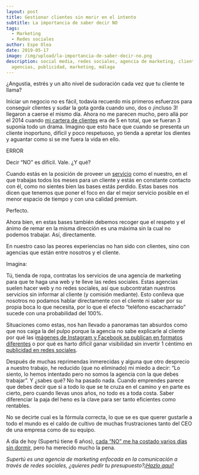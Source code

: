 ```yaml
---
layout: post
title: Gestionar clientes sin morir en el intento
subtitle: La importancia de saber decir NO
tags:
  - Marketing
  - Redes sociales
author: Espe Olea
date: 2019-05-17
image: /img/upload/la-importancia-de-saber-decir-no.png
description: social media, redes sociales, agencia de marketing, clientes,
  agencias, publicidad, marketing, málaga
---
```

¿Angustia, estrés y un alto nivel de sudoración cada vez que tu cliente te llama? 

Iniciar un negocio no es fácil, todavía recuerdo mis primeros esfuerzos para conseguir clientes y sudar la gota gorda cuando uno, dos o ¡incluso 3! llegaron a caerse el mismo día. Ahora no me parecen mucho, pero allá por el 2014 cuando [mi cartera de clientes](https://supertu.es/clientes) era de 5 en total, que se fueran 3 suponía todo un drama. Imagino que esto hace que cuando se presenta un cliente inoportuno, difícil y poco respetuoso, yo tienda a apretar los dientes y aguantar como si se me fuera la vida en ello.

ERROR

Decir “NO” es difícil. Vale. ¿Y qué? 

Cuando estás en la posición de proveer un [servicio](https://supertu.es/servicios-social-media) como el nuestro, en el que trabajas todos los meses para un cliente y estás en constante contacto con él, como no sientes bien las bases estás perdido. Estas bases nos dicen que tenemos que poner el foco en dar el mejor servicio posible en el menor espacio de tiempo y con una calidad premium. 

Perfecto. 

Ahora bien, en estas bases también debemos recoger que el respeto y el ánimo de remar en la misma dirección es una máxima sin la cual no podemos trabajar. Así, directamente. 

En nuestro caso las peores experiencias no han sido con clientes, sino con agencias que están entre nosotros y el cliente. 

Imagina:

Tú, tienda de ropa, contratas los servicios de una agencia de marketing para que te haga una web y te lleve las redes sociales. Estas agencias suelen hacer web y no redes sociales, así que subcontratan nuestros servicios sin informar al cliente (y comisión mediante). Esto conlleva que nosotros no podamos hablar directamente con el cliente ni saber por su propia boca lo que necesita, por lo que el efecto “teléfono escacharrado” sucede con una probabilidad del 100%. 

Situaciones como estas, nos han llevado a panoramas tan absurdos como que nos caiga la del pulpo porque la agencia no sabe explicarle al cliente por qué las i[mágenes de Instagram y Facebook se publican en formatos diferentes](https://blog.cool-tabs.com/es/redes-sociales-2019-conoce-tamanos/) o por qué es harto difícil ganar visibilidad sin invertir 1 céntimo en [publicidad en redes sociales](https://supertu.es/publicidad-en-instagram/). 

Después de muchas reprimendas inmerecidas y alguna que otro desprecio a nuestro trabajo, he reducido (que no eliminado) mi miedo a decir: “Lo siento, lo hemos intentado pero no somos la agencia con la que debes trabajar”. Y ¿sabes qué? No ha pasado nada. Cuando emprendes parece que debes decir que si a todo lo que se te cruza en el camino y en parte es cierto, pero cuando llevas unos años, no todo es a toda costa. Saber diferenciar la paja del heno es la clave para ser tanto eficientes como rentables. 

No se decirte cual es la fórmula correcta, lo que se es que querer gustarle a todo el mundo es el caldo de cultivo de muchas frustraciones tanto del CEO de una empresa como de su equipo. 

A día de hoy (Supertú tiene 6 años), [cada “NO” me ha costado varios días sin dormir](https://lamenteesmaravillosa.com/aprende-decir-no/), pero ha merecido mucho la pena.

*Supertú es una agencia de marketing enfocada en la comunicación a través de redes sociales, ¿quieres pedir tu presupuesto?[¡Hazlo aquí!](https://supertu.es/contact)*